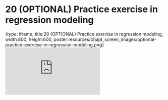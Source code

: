 # 20 (OPTIONAL) Practice exercise in regression modeling
 
{type: iframe, title:20 (OPTIONAL) Practice exercise in regression modeling, width:800, height:600, poster:resources/chapt_screen_images/optional-practice-exercise-in-regression-modeling.png}
![](https://b7m.github.io/Regression_Models/no_toc/optional-practice-exercise-in-regression-modeling.html)
 

 
